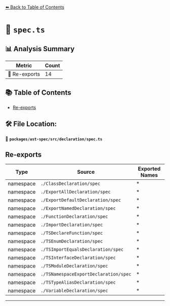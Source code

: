 [⬅️ Back to Table of Contents](../../../../index.md)

# 📄 `spec.ts`

## 📊 Analysis Summary

| Metric | Count |
|--------|-------|
| 🔄 Re-exports | 14 |

## 📚 Table of Contents

- [Re-exports](#re-exports)

## 🛠️ File Location:
📂 **`packages/ast-spec/src/declaration/spec.ts`**

## Re-exports

| Type | Source | Exported Names |
|------|--------|----------------|
| namespace | `./ClassDeclaration/spec` | * |
| namespace | `./ExportAllDeclaration/spec` | * |
| namespace | `./ExportDefaultDeclaration/spec` | * |
| namespace | `./ExportNamedDeclaration/spec` | * |
| namespace | `./FunctionDeclaration/spec` | * |
| namespace | `./ImportDeclaration/spec` | * |
| namespace | `./TSDeclareFunction/spec` | * |
| namespace | `./TSEnumDeclaration/spec` | * |
| namespace | `./TSImportEqualsDeclaration/spec` | * |
| namespace | `./TSInterfaceDeclaration/spec` | * |
| namespace | `./TSModuleDeclaration/spec` | * |
| namespace | `./TSNamespaceExportDeclaration/spec` | * |
| namespace | `./TSTypeAliasDeclaration/spec` | * |
| namespace | `./VariableDeclaration/spec` | * |


---